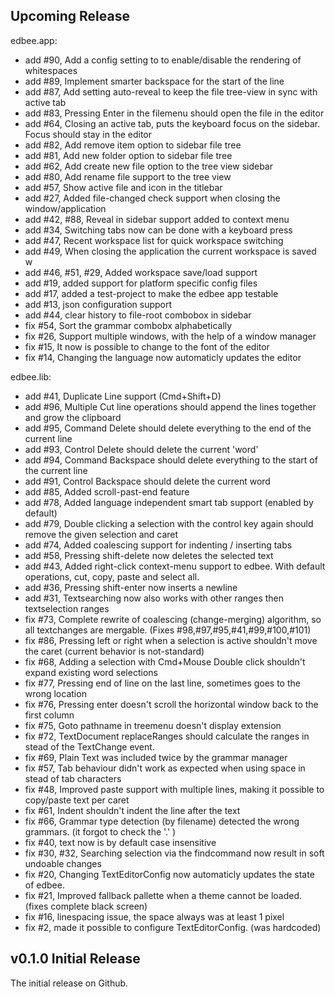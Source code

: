 ## Upcoming Release

edbee.app:

- add #90, Add a config setting to to enable/disable the rendering of whitespaces
- add #89, Implement smarter backspace for the start of the line
- add #87, Add setting auto-reveal to keep the file tree-view in sync with active tab
- add #83, Pressing Enter in the filemenu should open the file in the editor
- add #64, Closing an active tab, puts the keyboard focus on the sidebar. Focus should stay in the editor
- add #82, Add remove item option to sidebar file tree
- add #81, Add new folder option to sidebar file tree
- add #62, Add create new file option to the tree view sidebar
- add #80, Add rename file support to the tree view
- add #57, Show active file and icon in the titlebar 
- add #27, Added file-changed check support when closing the window/application
- add #42, #88, Reveal in sidebar support added to context menu
- add #34, Switching tabs now can be done with a keyboard press
- add #47, Recent workspace list for quick workspace switching
- add #49, When closing the application the current workspace is saved w
- add #46, #51, #29, Added workspace save/load support
- add #19, added support for platform specific config files
- add #17, added a test-project to make the edbee app testable
- add #13, json configuration support
- add #44, clear history to file-root combobox in sidebar
- fix #54, Sort the grammar combobx alphabetically
- fix #26, Support multiple windows, with the help of a window manager
- fix #15, It now is possible to change to the font of the editor
- fix #14, Changing the language now automaticly updates the editor 


edbee.lib:

- add #41, Duplicate Line support (Cmd+Shift+D)
- add #96, Multiple Cut line operations should append the lines together and grow the clipboard
- add #95, Command Delete should delete everything to the end of the current line
- add #93, Control Delete should delete the current 'word'
- add #94, Command Backspace should delete everything to the start of the current line
- add #91, Control Backspace should delete the current word
- add #85, Added scroll-past-end feature
- add #78, Added language independent smart tab support (enabled by default)
- add #79, Double clicking a selection with the control key again should remove the given selection and caret
- add #74, Added coalescing support for indenting / inserting tabs
- add #58, Pressing shift-delete now deletes the selected text
- add #43, Added right-click context-menu support to edbee. With default operations, cut, copy, paste and select all.
- add #36, Pressing shift-enter now inserts a newline
- add #31, Textsearching now also works with other ranges then textselection ranges
- fix #73, Complete rewrite of coalescing (change-merging) algorithm, so all textchanges are mergable. (Fixes #98,#97,#95,#41,#99,#100,#101)
- fix #86, Pressing left or right when a selection is active shouldn't move the caret (current behavior is not-standard)
- fix #68, Adding a selection with Cmd+Mouse Double click shouldn't expand existing word selections
- fix #77, Pressing end of line on the last line, sometimes goes to the wrong location
- fix #76, Pressing enter doesn't scroll the horizontal window back to the first column
- fix #75, Goto pathname in treemenu doesn't display extension
- fix #72, TextDocument replaceRanges should calculate the ranges in stead of the TextChange event.
- fix #69, Plain Text was included twice by the grammar manager
- fix #57, Tab behaviour didn't work as expected when using space in stead of tab characters
- fix #48, Improved paste support with multiple lines, making it possible to copy/paste text per caret
- fix #61, Indent shouldn't indent the line after the text 
- fix #66, Grammar type detection (by filename) detected the wrong grammars. (it forgot to check the '.' )
- fix #40, text now is by default case insensitive
- fix #30, #32, Searching selection via the findcommand now result in soft undoable changes
- fix #20, Changing TextEditorConfig now automaticly updates the state of edbee.
- fix #21, Improved fallback pallette when a theme cannot be loaded. (fixes complete black screen)
- fix #16, linespacing issue, the space always was at least 1 pixel
- fix #2, made it possible to configure TextEditorConfig. (was hardcoded)


## v0.1.0 Initial Release

The initial release on Github. 
